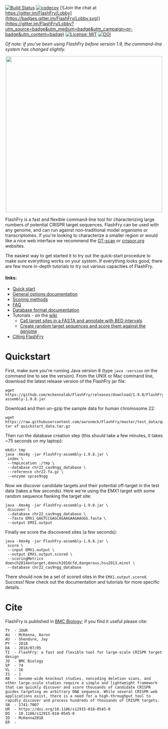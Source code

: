 [![Build Status](https://travis-ci.org/aaronmck/FlashFry.svg?branch=master)](https://travis-ci.org/aaronmck/FlashFry)
[![codecov](https://codecov.io/gh/aaronmck/FlashFry/branch/master/graph/badge.svg)](https://codecov.io/gh/aaronmck/FlashFry)
[![Join the chat at https://gitter.im/FlashFry/Lobby](https://badges.gitter.im/FlashFry/Lobby.svg)](https://gitter.im/FlashFry/Lobby?utm_source=badge&utm_medium=badge&utm_campaign=pr-badge&utm_content=badge)
[![License: MIT](https://img.shields.io/badge/License-MIT-yellow.svg)](https://opensource.org/licenses/MIT)
[![DOI](https://zenodo.org/badge/DOI/10.5281/zenodo.1291646.svg)](https://doi.org/10.5281/zenodo.1291646)

*Of note: If you've been using FlashFry before version 1.9, the command-line system has changed slightly.*
<p align="center">
<img src="https://raw.githubusercontent.com/aaronmck/FlashFry/master/images/fries.png" width="500">
</p>

FlashFry is a fast and flexible command-line tool for characterizing large numbers of potential CRISPR target sequences. FlashFry can be used with any genome, and can run against non-traditional model organisms or transcriptomes. If you're looking to characterize a smaller region or would like a nice web interface we recommend the [GT-scan](http://gt-scan.csiro.au) or [crispor.org](http://crispor.org) websites.

The easiest way to get started it to try out the quick-start procedure to make sure everything works on your system. If everything looks good, there are few more in-depth tutorials to try out various capacities of FlashFry.

#### links:
- [Quick start](https://github.com/aaronmck/FlashFry#quickstart)
- [General options documentation](https://github.com/aaronmck/FlashFry/wiki/Command-line-options)
- [Scoring methods](https://github.com/aaronmck/FlashFry/wiki/Site-scoring)
- [FAQ](https://github.com/aaronmck/FlashFry/wiki/Frequently-asked-questions)
- [Database format documentation](https://github.com/aaronmck/FlashFry/wiki/binary-format)
- Tutorials - on the [wiki](https://github.com/aaronmck/FlashFry/wiki)
  * [Call target sites in a FASTA and annotate with BED intervals](https://github.com/aaronmck/FlashFry/wiki/End-to-end-scoring-and-annotation-with-FlashFry)
  * [Create random target sequences and score them against the genome](https://github.com/aaronmck/FlashFry/wiki/Scoring-random-sequences-against-the-genome)
- [Citing FlashFry](https://github.com/aaronmck/FlashFry#cite)
 


# Quickstart

First, make sure you're running Java version 8 (type ```java -version``` on the command line to see the version). From the UNIX or Mac command line, download the latest release version of the FlashFry jar file:

```shell
wget https://github.com/mckennalab/FlashFry/releases/download/1.9.8/FlashFry-assembly-1.9.8.jar
```
Download and then un-gzip the sample data for human chromosome 22:

```shell
wget https://raw.githubusercontent.com/aaronmck/FlashFry/master/test_data/quickstart_data.tar.gz
tar xf quickstart_data.tar.gz
```

Then run the database creation step (this should take a few minutes, it takes ~75 seconds on my laptop):

```shell
mkdir tmp
java -Xmx4g -jar FlashFry-assembly-1.9.8.jar \
 index \
 --tmpLocation ./tmp \
 --database chr22_cas9ngg_database \
 --reference chr22.fa.gz \
 --enzyme spcas9ngg
```

Now we discover candidate targets and their potential off-target in the test data (takes a few seconds). Here we're using the EMX1 target with some random sequence flanking the target site:

```shell
java -Xmx4g -jar FlashFry-assembly-1.9.8.jar \
 discover \
 --database chr22_cas9ngg_database \
 --fasta EMX1_GAGTCCGAGCAGAAGAAGAAGGG.fasta \
 --output EMX1.output
```

Finally we score the discovered sites (a few seconds):

```shell
java -Xmx4g -jar FlashFry-assembly-1.9.8.jar \
 score \
 --input EMX1.output \
 --output EMX1.output.scored \
 --scoringMetrics doench2014ontarget,doench2016cfd,dangerous,hsu2013,minot \
 --database chr22_cas9ngg_database
```

There should now be a set of scored sites in the `EMX1.output.scored`. Success! Now check out the documentation and tutorials for more specific details.

# Cite

FlashFry is published in [BMC Biology](https://bmcbiol.biomedcentral.com/articles/10.1186/s12915-018-0545-0); if you find it useful please cite: 

```
TY  - JOUR
AU  - McKenna, Aaron
AU  - Shendure, Jay
PY  - 2018
DA  - 2018/07/05
TI  - FlashFry: a fast and flexible tool for large-scale CRISPR target design
JO  - BMC Biology
SP  - 74
VL  - 16
IS  - 1
AB  - Genome-wide knockout studies, noncoding deletion scans, and other large-scale studies require a simple and lightweight framework that can quickly discover and score thousands of candidate CRISPR guides targeting an arbitrary DNA sequence. While several CRISPR web applications exist, there is a need for a high-throughput tool to rapidly discover and process hundreds of thousands of CRISPR targets.
SN  - 1741-7007
UR  - https://doi.org/10.1186/s12915-018-0545-0
DO  - 10.1186/s12915-018-0545-0
ID  - McKenna2018
ER  -
```
